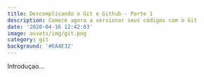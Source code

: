 ```yaml
---
title: Descomplicando o Git e Github - Parte 1
description: Comece agora a versionar seus códigos com o Git
date: '2020-04-16 12:42:03'
image: assets/img/git.png
category: git
background: '#EA4E32'
---
```

Introduçao...
